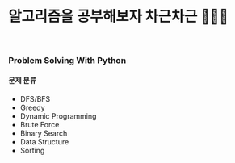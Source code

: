 # 알고리즘을 공부해보자 차근차근 🤗🤗🤗

<br>

### Problem Solving With Python

#### 문제 분류
- DFS/BFS
- Greedy
- Dynamic Programming
- Brute Force
- Binary Search
- Data Structure
- Sorting

